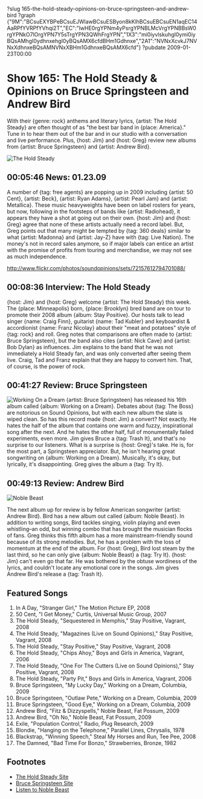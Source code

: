 ?slug 165-the-hold-steady-opinions-on-bruce-springsteen-and-andrew-bird
?graph {"9M":"BCsuEXYBPeBCsuEJWlawBCsuESByon8kKlhBCsuEBCsuEN1aqEC14AaRPfYVRPfYVhqi2T","EC":"lwHE0rgYPNm4yPsrgYPNBLMcVrgYPNBBsW0rgYPNkO7lOrgYPN7Y5sTrgYPN3QWhFrgYPN","1X3":"mi0iyvlskuhgI0ymi0iyBQsAMhgI0ydhnxehgI0yBQsAMX6cfdBHm1Gdhnxe","2A1":"NVNxXcvkJ7NVNxXdhnxeBQsAMNVNxXBHm1GdhnxeBQsAMX6cfd"}
?pubdate 2009-01-23T00:00

# Show 165: The Hold Steady & Opinions on Bruce Springsteen and Andrew Bird
With their {genre: rock} anthems and literary lyrics, {artist: The Hold Steady} are often thought of as "the best bar band in {place: America}." Tune in to hear them out of the bar and in our studio with a conversation and live performance. Plus, {host: Jim} and {host: Greg} review new albums from {artist: Bruce Springsteen} and {artist: Andrew Bird}. 

![The Hold Steady](//static.soundopinions.org/images/2009/holdsteady1.jpg)

## 00:05:46 News: 01.23.09
A number of {tag: free agents} are popping up in 2009 including {artist: 50 Cent}, {artist: Beck}, {artist: Ryan Adams}, {artist: Pearl Jam} and {artist: Metallica}. These music heavyweights have been on label rosters for years, but now, following in the footsteps of bands like {artist: Radiohead}, it appears they have a shot at going out on their own. {host: Jim} and {host: Greg} agree that none of these artists actually need a record label. But, Greg points out that many might be tempted by {tag: 360 deals} similar to what {artist: Madonna} and {artist: Jay-Z} have with {tag: Live Nation}. The money's not in record sales anymore, so if major labels can entice an artist with the promise of profits from touring and merchandise, we may not see as much independence.

http://www.flickr.com/photos/soundopinions/sets/72157612794701088/

## 00:08:36 Interview: The Hold Steady
{host: Jim} and {host: Greg} welcome {artist: The Hold Steady} this week. The {place: Minneapolis} born, {place: Brooklyn} bred band are on tour to promote their 2008 album {album: Stay Positive}. Our hosts talk to lead singer {name: Craig Finn}, guitarist {name: Tad Kubler} and keyboardist & accordionist {name: Franz Nicolay} about their "meat and potatoes" style of {tag: rock} and roll. Greg notes that comparisons are often made to {artist: Bruce Springsteen}, but the band also cites {artist: Nick Cave} and {artist: Bob Dylan} as influences. Jim explains to the band that he was not immediately a Hold Steady fan, and was only converted after seeing them live. Craig, Tad and Franz explain that they are happy to convert him. That, of course, is the power of rock.

## 00:41:27 Review: Bruce Springsteen
![Working On a Dream](http://is4.mzstatic.com/image/thumb/Music/v4/08/5f/6c/085f6c7d-b156-930b-4ede-6b8f4ca4daba/source/600x600bb.jpg "178834/404071615")
{artist: Bruce Springsteen} has released his 16th album called {album: Working on a Dream}. Debates about {tag: The Boss} are notorious on Sound Opinions, but with each new album the slate is wiped clean. So has this record made {host: Jim} a convert? Not exactly. He hates the half of the album that contains one warm and fuzzy, inspirational song after the next. And he hates the other half, full of monumentally failed experiments, even more. Jim gives Bruce a {tag: Trash It}, and that's no surprise to our listeners. What is a surprise is {host: Greg}'s take. He is, for the most part, a Springsteen appreciator. But, he isn't hearing great songwriting on {album: Working on a Dream}. Musically, it's okay, but lyrically, it's disappointing. Greg gives the album a {tag: Try It}.

## 00:49:13 Review: Andrew Bird
![Noble Beast](http://is4.mzstatic.com/image/thumb/Music69/v4/e1/1e/d7/e11ed78d-2d1b-514d-aa08-a225f88eea7a/source/600x600bb.jpg "3883114/1074127634")

The next album up for review is by fellow American songwriter {artist: Andrew Bird}. Bird has a new album out called {album: Noble Beast}. In addition to writing songs, Bird tackles singing, violin playing and even whistling–an odd, but winning combo that has brought the musician flocks of fans. Greg thinks this fifth album has a more mainstream-friendly sound because of its strong melodies. But, he has a problem with the loss of momentum at the end of the album. For {host: Greg}, Bird lost steam by the last third, so he can only give {album: Noble Beast} a {tag: Try It}. {host: Jim} can't even go that far. He was bothered by the obtuse wordiness of the lyrics, and couldn't locate any emotional core in the songs. Jim gives Andrew Bird's release a {tag: Trash It}.

## Featured Songs
1. In A Day, "Stranger Girl," The Motion Picture EP, 2008
2. 50 Cent, "I Get Money," Curtis, Universal Music Group, 2007
3. The Hold Steady, "Sequestered in Memphis," Stay Positive, Vagrant, 2008
4. The Hold Steady, "Magazines (Live on Sound Opinions),"  Stay Positive, Vagrant, 2008 
5. The Hold Steady, "Stay Positive," Stay Positive, Vagrant, 2008
6. The Hold Steady, "Chips Ahoy," Boys and Girls in America, Vagrant, 2006
7. The Hold Steady, "One For The Cutters (Live on Sound Opinions)," Stay Positive, Vagrant, 2008 
8. The Hold Steady, "Party Pit," Boys and Girls in America, Vagrant, 2006 
9. Bruce Springsteen, "My Lucky Day," Working on a Dream, Columbia, 2009
10. Bruce Springsteen, "Outlaw Pete," Working on a Dream, Columbia, 2009
11. Bruce Springsteen, "Good Eye," Working on a Dream, Columbia, 2009
12. Andrew Bird, "Fitz & Dizzyspells," Noble Beast, Fat Possum, 2009
13. Andrew Bird, "Oh No," Noble Beast, Fat Possum, 2009
14. Exile, "Population Control," Radio, Plug Research, 2009
15. Blondie, "Hanging on the Telephone," Parallel Lines, Chrysalis, 1978
16. Blackstrap, "Winning Speech," Steal My Horses and Run, Tee Pee, 2008
17. The Damned, "Bad Time For Bonzo," Strawberries, Bronze, 1982

## Footnotes 
- [The Hold Steady Site](http://theholdsteady.net/)
- [Bruce Springsteen Site](http://brucespringsteen.net/)
- [Listen to Noble Beast](http://www.last.fm/music/Andrew+Bird/Noble+Beast)
